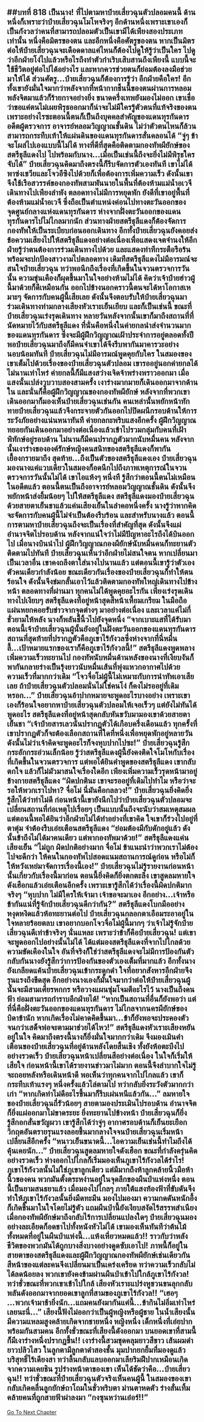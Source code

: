 ##บทที่ 818 เป็นนาง!
ที่ไปตามหาป๋ายเสี่ยวฉุนตัวปลอมคนนี้ ด้านหนึ่งก็เพราะว่าป๋ายเสี่ยวฉุนโมโหจริงๆ อีกด้านหนึ่งเพราะเขาเองก็เป็นกังวลว่าคนที่สามารถปลอมตัวเป็นเขามีได้เพียงสองประเภทเท่านั้น หนึ่งคือมิตรของตน และอีกหนึ่งคือศัตรูของตน
หากเป็นมิตร ต่อให้ป๋ายเสี่ยวฉุนจะเดือดดาลแค่ไหนก็ต้องไปดูให้รู้ว่าเป็นใคร ไปดูว่าอีกฝ่ายโง่ไปแล้วหรือไรถึงทำตัวกำเริบเสิบสานถึงเพียงนี้ แบบนี้จะใช้ชีวิตอยู่ต่อไปได้อย่างไร และหากควรช่วยตนก็ย่อมต้องลงมือช่วยมาให้ได้
ส่วนศัตรู...ป๋ายเสี่ยวฉุนก็ต้องการรู้ว่า อีกฝ่ายคือใคร!
อีกทั้งเขายังมั่นใจมากว่าหลังจากที่หน้ากากชิ้นนี้ของตนผ่านการหลอมพลังจิตมาแล้วก็ร้ายกาจอย่างยิ่ง ขนาดครึ่งเทพยังมองไม่ออก เขาเชื่อว่าขอแค่ตนไม่เผยพิรุธออกมาก็น่าจะไม่มีใครรู้ตัวตนที่แท้จริงของตน
เพราะอย่างไรซะตอนนี้ตนก็เป็นถึงบุคคลสำคัญของแดนทุรกันดาร อดีตผู้ตรวจการ อาจารย์หลอมวิญญาณชั้นดิน ไม่ว่าตัวตนไหนก็ล้วนสามารถกระทืบเท้าให้แผ่นดินของแดนทุรกันดารสั่นคลอนได้
“จู่ๆ ข้าจะโผล่ไปเองแบบนี้ไม่ได้ ทางที่ดีที่สุดคือติดตามกองทัพผียักษ์ของสตรีธุลีแดงไป ไปพร้อมกับนาง...เมื่อเป็นเช่นนี้ถึงจะยิ่งไม่มีพิรุธใครจับได้” ป๋ายเสี่ยวฉุนคิดมาถึงตรงนี้ก็รีบจัดการตัวเองทันที เขาไม่ได้พาซ่งเชวียและโจวอีซิงไปด้วยก็เพื่อต้องการเพิ่มความเร็ว ดังนั้นเขาจึงใช้เรือสวรรค์ของกองทัพสามพันนายในพื้นที่ต้องห้ามแม่น้ำอเวจีเดินทางไปเพียงลำพัง
ตลอดทางไม่มีการหยุดพัก ยังดีที่เขาอยู่พื้นที่ต้องห้ามแม่น้ำอเวจี ซึ่งถือเป็นตำแหน่งค่อนไปทางตะวันออกของจุดศูนย์กลางแห่งแดนทุรกันดาร ห่างจากฝั่งตะวันออกของแดนทุรกันดารไปไม่ไกลมากนัก ส่วนทางฝ่ายสตรีธุลีแดงก็ต้องจัดการกองทัพให้เป็นระเบียบก่อนออกเดินทาง อีกทั้งป๋ายเสี่ยวฉุนยังคอยส่งข้อความเสียงไปให้สตรีธุลีแดงอย่างต่อเนื่องเพื่อแสดงเจตจำนงให้อีกฝ่ายรู้ว่าตนต้องการร่วมเดินทางไปด้วย และแสดงท่าทีกระตือรือร้นพร้อมจะปกป้องสาวงามไปตลอดทาง
เดิมทีสตรีธุลีแดงไม่มีอารมณ์จะสนใจป๋ายเสี่ยวฉุน ทว่าพอนึกถึงเรื่องที่เกิดขึ้นในจวนตรวจการวันนั้น ความขุ่นเคืองก็ผุดขึ้นมาในใจอย่างห้ามไม่ได้ คิดว่าเจ้าป๋ายฮ่าวผู้นี้มาด้วยก็ดีเหมือนกัน ออกไปข้างนอกคราวนี้ตนจะได้หาโอกาสเหมาะๆ จัดการกับคนผู้นี้เสียเลย
ดังนั้นจึงตอบรับให้ป๋ายเสี่ยวฉุนมาร่วมเดินทางท่ามกลางเสียงหัวเราะเย็นเยียบ และก็เป็นเช่นนี้ ขณะที่ป๋ายเสี่ยวฉุนเร่งรุดเดินทาง หลายวันหลังจากนั้นเขาก็มาถึงสถานที่ที่นัดหมายไว้กับสตรีธุลีแดง
ที่นั่นคือหนึ่งในค่ายกลนำส่งจำนวนมากของแดนทุรกันดาร ซึ่งจะมีผู้ฝึกวิญญาณเฝ้าประจำการอยู่ตลอดทั้งปี พอป๋ายเสี่ยวฉุนมาถึงก็มีคนจำเขาได้จึงรีบพากันมาคารวะอย่างนอบน้อมทันที
ป๋ายเสี่ยวฉุนไม่มีอารมณ์พูดคุยกับใคร ในสมองของเขาเต็มไปด้วยเรื่องของป๋ายเสี่ยวฉุนตัวปลอม เขารออยู่นอกค่ายกลได้ไม่นานเท่าไหร่ ค่ายกลนี้ก็มีแสงสว่างเจิดจ้าพร่างพราวออกมา เมื่อแสงนั้นเปล่งวูบวาบสองสามครั้ง เงาร่างมากมายก็เดินออกมาจากด้านใน และนั่นก็คือผู้ฝึกวิญญาณของกองทัพผียักษ์
หลังจากที่พวกเขาเดินออกมาก็มองเห็นป๋ายเสี่ยวฉุนเช่นกัน คนเหล่านั้นพยักหน้าทักทายป๋ายเสี่ยวฉุนแล้วจึงกระจายตัวกันออกไปปิดผนึกรอบด้านให้การระวังภัยอย่างแน่นหนาทันที ค่ายกลกะพริบแสงอีกครั้ง ผู้ฝึกวิญญาณทยอยกันเดินออกมาอย่างต่อเนื่องแล้วเข้าไปรวมกลุ่มกับคนที่เฝ้าพิทักษ์อยู่รอบด้าน ไม่นานก็มีคนปรากฏตัวมากนับหมื่นคน
หลังจากนั้นเงาร่างขององค์รักษ์หญิงคนสนิทของสตรีธุลีแดงก็พากันเยื้องกรายมาถึง สุดท้าย...ถึงเป็นตัวของสตรีธุลีแดงเอง ป๋ายเสี่ยวฉุนมองนางแค่แวบเดียวในสมองก็อดนึกไปถึงภาพเหตุการณ์ในจวนตรวจการวันนั้นไม่ได้ เขาไอแห้งๆ หนึ่งที รู้สึกว่าตอนนี้ตนไม่เหมือนในอดีตแล้ว ตอนนี้ตนเป็นถึงอาจารย์หลอมวิญญาณชั้นดิน ดังนั้นจึงพยักหน้าส่งยิ้มน้อยๆ ไปให้สตรีธุลีแดง
สตรีธุลีแดงมองป๋ายเสี่ยวฉุนด้วยสายตาเย็นชาแล้วแค่นเสียงเย็นในลำคอหนึ่งครั้ง นางรู้ว่าหากคิดจะจัดการกับคนผู้นี้ไม่จำเป็นต้องรีบร้อน และสำหรับนางแล้ว ตอนนี้การตามหาป๋ายเสี่ยวฉุนถึงจะเป็นเรื่องที่สำคัญที่สุด ดังนั้นจึงแผ่อำนาจจิตไปรอบด้าน หลังจากแน่ใจว่าไม่มีปัญหาอะไรถึงได้บินออกไป
เมื่อนางบินนำไป ผู้ฝึกวิญญาณกองผียักษ์นับหมื่นคนก็ทะยานตัวติดตามไปทันที ป๋ายเสี่ยวฉุนเห็นว่าอีกฝ่ายไม่สนใจตน หากเปลี่ยนมาเป็นเวลาอื่น เขาคงถลึงตาใส่นางไปนานแล้ว แต่ตอนนี้เขารู้ว่าตัวเองตัวคนเดียวกำลังน้อย ขณะเดียวกันเรื่องของป๋ายเสี่ยวฉุนก็ทำให้ตนร้อนใจ ดังนั้นจึงข่มกลั้นเอาไว้แล้วติดตามกองทัพใหญ่เดินทางไปข้างหน้า
ตลอดทางที่ผ่านมา ทุกคนไม่ได้พูดคุยอะไรกัน เพียงเร่งรุดเดินทางไปเงียบๆ สตรีธุลีแดงที่อยู่หน้าสุดสีหน้าเหี้ยมเกรียม ในมือถือแผ่นหยกคอยรับข่าวจากจุดต่างๆ มาอย่างต่อเนื่อง และเวลาแค่ไม่กี่ชั่วยามให้หลัง นางก็พลันชี้นิ้วไปยังจุดหนึ่ง
“จากเบาะแสที่ได้รับมา ตอนนี้เจ้าป๋ายเสี่ยวฉุนผู้นั้นยังอยู่ในฝั่งตะวันออกของแดนทุรกันดาร สถานที่สุดท้ายที่ปรากฏตัวคือภูเขาไร้กังวลซึ่งห่างจากที่นี่หมื่นลี้...เป้าหมายแรกของเราก็คือภูเขาไร้กังวลนี้!” สตรีธุลีแดงพูดพลางเพิ่มความเร็วทะยานไป กองทัพนับหมื่นด้านหลังของนางที่เงียบงันก็พากันกลายร่างเป็นรุ้งยาวนับหมื่นเส้นที่พุ่งแหวกอากาศไปด้วยความเร็วที่มากกว่าเดิม
“โจวจื่อโม่ผู้นี้ไม่เหมาะกับการนำทัพเอาเสียเลย ถ้าป๋ายเสี่ยวฉุนตัวปลอมนั่นไม่ใช่คนโง่ ก็คงไม่รออยู่ที่เดิมหรอก...” ป๋ายเสี่ยวฉุนอ้าปากหมายจะพูดอะไรบางอย่าง เพราะเขาเองก็ร้อนใจอยากหาป๋ายเสี่ยวฉุนตัวปลอมให้เจอเร็วๆ แต่ยังไม่ทันได้พูดอะไร สตรีธุลีแดงที่อยู่หน้าสุดกลับหันขวับมามองเขาด้วยสายตาเย็นชา
“เจ้าป๋ายสารเลวนั่นปรากฏตัวได้เกือบครึ่งเดือนแล้ว ทุกครั้งที่เขาปรากฏตัวก็จะต้องเลือกสถานที่ใดที่หนึ่งเพื่อหยุดพักอยู่หลายวัน ดังนั้นไม่ว่าเจ้าคิดจะพูดอะไรก็จงหุบปากไปซะ!”
ป๋ายเสี่ยวฉุนรู้สึกกระอักกระอ่วนเล็กน้อย รู้ว่าสตรีธุลีแดงผู้นี้ยังคงติดใจโมโหกับเรื่องที่เกิดขึ้นในจวนตรวจการ แต่พอได้ยินคำพูดของสตรีธุลีแดง เขากลับตกใจ แล้วก็ไม่มัวมาสนใจเรื่องใดอีก เพียงเพิ่มความเร็วรุดหน้ามาอยู่ข้างกายสตรีธุลีแดง
“ผิดปกตินะ เขาจะรออยู่ที่เดิมไปทำไม หรือว่าจะรอให้พวกเราไปหา? จื่อโม่ นี่มันคือกลลวง!” ป๋ายเสี่ยวฉุนยิ่งคิดยิ่งรู้สึกได้ว่าท่าไม่ดี ก่อนหน้านี้เขายังนึกไปว่าป๋ายเสี่ยวฉุนตัวปลอมจะเปลี่ยนสถานที่ก่อเหตุไปเรื่อยๆ เป็นแบบนั้นถึงจะนับว่าสมเหตุสมผล แต่ตอนนี้พอได้ยินว่าอีกฝ่ายไม่ได้ทำอย่างที่เขาคิด ใจเขาก็ร่วงไปอยู่ที่ตาตุ่ม จำต้องรีบเอ่ยเตือนสตรีธุลีแดง
“ย่อมต้องมีกับดักอยู่แล้ว ดังนั้นข้าถึงไม่ได้มาคนเดียว แต่พากองทัพมาด้วย!” สตรีธุลีแดงแค่นเสียงเย็น
“ไม่ถูก ผิดปกติอย่างมาก จื่อโม่ ข้าแนะนำว่าพวกเราไม่ต้องไปจะดีกว่า ให้คนในกองทัพไปสอดแนมสถานการณ์ดูก่อน หรือไม่ก็ให้หวังเหย่มาจัดการเรื่องนี้เอง!” ป๋ายเสี่ยวฉุนไม่รู้รายงานก่อนหน้านั้นเกี่ยวกับเรื่องนี้มาก่อน ตอนนี้ยิ่งคิดก็ยิ่งตกตะลึง เขาสูดลมหายใจดังเฮือกแล้วเอ่ยเตือนอีกครั้ง เพราะเขารู้สึกได้ว่าเรื่องนี้ผิดปกติมากจริงๆ
“หุบปาก ไม่มีใครให้เจ้ามา เจ้าขอจะมาเอง อีกอย่าง...เจ้าหรือข้ากันแน่ที่รู้จักป๋ายเสี่ยวฉุนดีกว่ากัน?” สตรีธุลีแดงโบกมืออย่างหงุดหงิดแล้วห้อทะยานต่อไป
ป๋ายเสี่ยวฉุนกลอกตาเอือมระอาอยู่ในใจหลายร้อยตลบ เขาอยากบอกโจวจื่อโม่ผู้นี้มากๆ ว่าเจ้าไม่รู้จักป๋ายเสี่ยวฉุนดีเท่าข้าจริงๆ นั่นแหละ เพราะว่าข้าก็คือป๋ายเสี่ยวฉุน!
แต่เขาจะพูดออกไปอย่างนั้นไม่ได้ ได้แต่มองสตรีธุลีแดงที่จากไปไกลด้วยความขัดเคืองในใจ
อันที่จริงก็ใช่ว่าสตรีธุลีแดงจะไม่มีการป้องกันตัว กลับกันนางยังรู้สึกว่าการป้องกันของตัวเองเต็มที่มากแล้ว อีกทั้งนางยังเกลียดแค้นป๋ายเสี่ยวฉุนเข้ากระดูกดำ ใจที่อยากสังหารอีกฝ่ายจึงรุนแรงถึงขีดสุด อีกอย่างนางเองก็มั่นใจมากว่าต่อให้ป๋ายเสี่ยวฉุนผู้นั้นจะมีสามเศียรหกกร หรือวางแผนซุ่มโจมตีอะไรไว้ นางเป็นถึงคนฟ้า ย่อมสามารถกำราบอีกฝ่ายได้!
“หากเป็นสถานที่อื่นก็ยังพอว่า แต่ที่นี่คือฝั่งตะวันออกของแดนทุรกันดาร ไม่ไกลจากนครผียักษ์ของบิดาข้านัก หากเกิดเรื่องไม่คาดคิดขึ้นมา...ข้าก็ยังพอจะประคองตัวจนกว่าเสด็จพ่อจะตามมาช่วยได้ไหว!” สตรีธุลีแดงหัวเราะเสียงหยันอยู่ในใจ คิดมาถึงตรงนี้นางก็ยิ่งมั่นใจมากกว่าเดิม จึงมองเมินคำเตือนของป๋ายเสี่ยวฉุนที่อยู่ด้านหลังโดยสิ้นเชิง ทั้งยังห้อตะบึงไปอย่างรวดเร็ว
ป๋ายเสี่ยวฉุนหน้าเปลี่ยนสีอย่างต่อเนื่อง ในใจก็เริ่มให้เสียใจ ก่อนหน้านี้เขาได้รายงานข่าวมาไม่มาก ตอนนี้จึงลำบากใจไม่รู้จะถอยหลังหรือเดินหน้าดี พอเห็นว่าทุกคนจากไปไกลแล้ว เขาก็กระทืบเท้าแรงๆ หนึ่งครั้งแล้วไล่ตามไป ทว่ากลับยิ่งระวังตัวมากกว่าเก่า
“หากเกิดท่าไม่ดีอะไรขึ้นมาก็รีบเผ่นหนีแล้วกัน...” ลมหายใจของป๋ายเสี่ยวฉุนถี่รัวน้อยๆ สายตามองประเมินไปรอบด้าน อำนาจจิตก็ยิ่งแผ่ออกมาไม่ขาดระยะ ยิ่งทะยานไปข้างหน้า ป๋ายเสี่ยวฉุนก็ยิ่งรู้สึกอกสั่นขวัญผวา เขารู้สึกได้ว่าจู่ๆ อากาศรอบด้านก็เย็นยะเยือก วิกฤตอันตรายรุนแรงลอยขึ้นมากลางใจจนป๋ายเสี่ยวฉุนเริ่มหน้าเปลี่ยนสีอีกครั้ง
“หนาวเย็นขนาดนี้...ไอความเย็นเช่นนี้ทำไมถึงได้คุ้นเคยนัก...” ป๋ายเสี่ยวฉุนสูดลมหายใจดังเฮือก ขณะที่กำลังครุ่นคิดอย่างรวดเร็ว ห่างออกไปไกลก็เริ่มมองเห็นภูเขาไร้กังวลได้รำไร!
ภูเขาไร้กังวลนั้นไม่ใช่ภูเขาลูกเดียว แต่มีมากถึงห้าลูกคล้ายนิ้วมือห้านิ้วของคน พวกมันตั้งตระหง่านอยู่ในจุดลึกของผืนป่าแห่งหนึ่ง ตอนนี้เป็นยามสนธยาแล้ว เมื่อมองไปไกลๆ ภายใต้แสงท้องฟ้าที่ขับดันจึงทำให้ภูเขาไร้กังวลนั้นยิ่งมืดทะมึน มองไปมองมา ความกดดันหนักอึ้งก็เกิดขึ้นมาในใจโดยไม่รู้ตัว
แถมผืนป่านี้ยังเงียบสงัดไร้สรรพสำเนียง เมื่อกองทัพผียักษ์มาถึงกลับไร้การเปลี่ยนแปลงใดๆ ป๋ายเสี่ยวฉุนมองอย่างละเอียดก็อดชาไปทั้งหนังหัวไม่ได้ เขามองเห็นทันทีว่าต้นไม้ทั้งหมดที่อยู่ในผืนป่าแห่งนี้...แห้งเหี่ยวหมดแล้ว!!
ราวกับว่าพลังชีวิตของพวกมันได้ถูกบางสิ่งบางอย่างดูดซับเอาไป!
ภาพนี้ก็อยู่ในสายตาของสตรีธุลีแดงและผู้ฝึกวิญญาณกองทัพผียักษ์เช่นเดียวกัน สีหน้าของแต่ละคนจึงเปลี่ยนมาเป็นเคร่งเครียด ทว่าความเร็วกลับไม่ได้ลดน้อยลง พวกเขายังคงข้ามผ่านผืนป่าเข้าไปใกล้ภูเขาไร้กังวล!
ทว่าชั่วขณะที่พวกเขาเข้าไปใกล้ เสียงหัวเราะแปร่งหูชวนขนลุกกลับพลันดังออกมาจากยอดเขาลูกที่สามของภูเขาไร้กังวล!!
“เฮอๆ ...พวกเจ้ามาช้ายิ่งนัก...แถมคนยังมากันแค่นี้...ข้ากินไม่อิ่มเท่าไหร่เลยนะนี่...” เสียงนี้ฟังไม่ออกว่าเป็นผู้หญิงหรือผู้ชาย ในน้ำเสียงนั้นมีความแหลมสูงคล้ายเกิดจากชายหนึ่ง หญิงหนึ่ง เด็กหนึ่งที่เอ่ยปากพร้อมกันสามคน อีกทั้งชั่วขณะที่เสียงนี้ดังออกมา บนยอดเขาที่สามนี้ก็มีเงาร่างหนึ่งปรากฏขึ้น!!
เงาร่างนี้สวมชุดคลุมยาวสีขาว เส้นผมดำยาวปลิวไสว ในลูกตามีลูกตาดำสองชั้น มุมปากยกยิ้มที่มองดูแล้วบริสุทธิ์ไร้เดียงสา ทว่าลิ้นกลับแลบออกมาเลียริมฝีปากเหมือนเกิดจากความเคยชิน
รูปร่างหน้าตาของเขา เห็นได้ชัดว่าคือ...ป๋ายเสี่ยวฉุน!!
ทว่าชั่วขณะที่ป๋ายเสี่ยวฉุนตัวจริงเห็นคนผู้นี้ ในสมองของเขากลับเกิดคลื่นลูกยักษ์ถาโถมในชั่วพริบตา ม่านตาหดตัว ร่างสั่นเทิ้มคล้ายคนที่ถูกสายฟ้าผ่าลงมา
“กงซุนหว่านเอ๋อร์!!”
------


[Go To Next Chapter]( ./256.md)